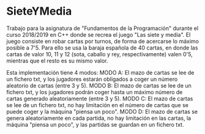 # SieteYMedia
Trabajo para la asignatura de "Fundamentos de la Programación" durante el curso 2018/2019 en C++ donde se recrea el juego "Las siete y media".
El juego consiste en robar cartas por turnos, de forma de acercarse lo máximo posible a 7'5. Para ello se usa la baraja española de 40 cartas, en donde las cartas de valor 10, 11 
y 12 (sota, caballo y rey, respectivamente) valen 0'5, mientras que el resto es su mismo valor.

Esta implementación tiene 4 modos:
  MODO A: El mazo de cartas se lee de un fichero txt, y los jugadores estarán obligados a coger un número aleatorio de cartas (entre 3 y 5).
  MODO B: El mazo de cartas se lee de un fichero txt, y los jugadores podrán coger hasta un máximo número de cartas generado aleatoriamente (entre 3 y 5).
  MODO C: El mazo de cartas se lee de un fichero txt, no hay limitación en el número de cartas que se puede coger y la máquina "piensa un poco".
  MODO D: El mazo de cartas se genera aleatoriamente en cada partida, no hay limitación en las cartas, la máquina "piensa un poco", y las partidas se guardan en un fichero txt.

